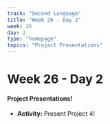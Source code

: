 ```yaml
---
track: "Second Language"
title: "Week 26 - Day 2"
week: 26
day: 2
type: "homepage"
topics: "Project Presentations"
---
```


# Week 26 - Day 2

#### Project Presentations!

- **Activity:** Present Project 4!